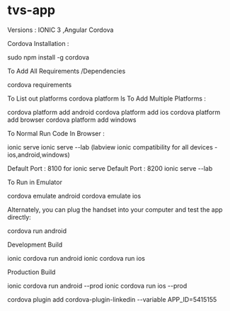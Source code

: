# tvs-app

Versions : IONIC 3 ,Angular Cordova 

Cordova Installation : 

 sudo npm install -g cordova

To Add All Requirements /Dependencies

cordova requirements

To List out platforms 
cordova platform ls
To Add Multiple Platforms : 

cordova platform add android
cordova platform add ios
cordova platform add browser
cordova platform add windows
 
To Normal Run Code In Browser :

ionic serve 
ionic serve --lab (labview ionic compatibility for all devices -ios,android,windows)

Default Port : 8100 for ionic serve
Default Port : 8200 ionic serve --lab

To Run in Emulator

cordova emulate android 
cordova emulate ios

Alternately, you can plug the handset into your computer and test the app directly:

cordova run android

Development Build

ionic cordova run android
ionic cordova run ios

Production Build 

ionic cordova run android --prod
ionic cordova run ios     --prod

cordova plugin add cordova-plugin-linkedin --variable APP_ID=5415155

